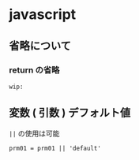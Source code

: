 
# javascript


## 省略について

### return の省略


```
wip:
```


## 変数 ( 引数 ) デフォルト値

`||` の使用は可能

```
prm01 = prm01 || 'default'
```




